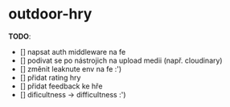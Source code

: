 # outdoor-hry

__TODO__:
* [] napsat auth middleware na fe
* [] podivat se po nástrojich na upload medii (např. cloudinary)
* [] změnit leaknute env na fe :')
* [] přidat rating hry
* [] přidat feedback ke hře
* [] dificultness -> difficultness :')